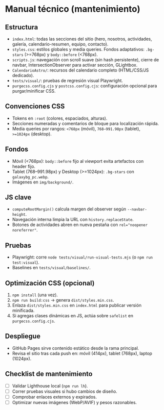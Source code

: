 # Manual técnico (mantenimiento)

## Estructura
- `index.html`: todas las secciones del sitio (hero, nosotros, actividades, galería, calendario-resumen, equipo, contacto).
- `styles.css`: estilos globales y media queries. Fondos adaptativos: `.bg-stars` (>=768px) y `body::before` (<768px).
- `scripts.js`: navegación con scroll suave (sin hash persistente), cierre de navbar, IntersectionObserver para activar sección, GLightbox.
- `CalendarioAstro/`: recursos del calendario completo (HTML/CSS/JS dedicado).
- `tests/visual/`: pruebas de regresión visual Playwright.
- `purgecss.config.cjs` y `postcss.config.cjs`: configuración opcional para purgar/minificar CSS.

## Convenciones CSS
- Tokens en `:root` (colores, espaciados, alturas).
- Secciones numeradas y comentarios de bloque para localización rápida.
- Media queries por rangos: `<768px` (móvil), `768–991.98px` (tablet), `>=1024px` (desktop).

## Fondos
- Móvil (<768px): `body::before` fijo al viewport evita artefactos con header fijo.
- Tablet (768–991.98px) y Desktop (>=1024px): `.bg-stars` con `galaxybg_pc.webp`.
- Imágenes en `img/background/`.

## JS clave
- `computeRootMargin()` calcula margen del observer según `--navbar-height`.
- Navegación interna limpia la URL con `history.replaceState`.
- Botones de actividades abren en nueva pestaña con `rel="noopener noreferrer"`.

## Pruebas
- Playwright: corre `node tests/visual/run-visual-tests.mjs` (o `npm run test:visual`).
- Baselines en `tests/visual/baselines/`.

## Optimización CSS (opcional)
1. `npm install` (una vez).
2. `npm run build:css` → genera `dist/styles.min.css`.
3. Enlaza `dist/styles.min.css` en `index.html` para publicar versión minificada.
4. Si agregas clases dinámicas en JS, actúa sobre `safelist` en `purgecss.config.cjs`.

## Despliegue
- GitHub Pages sirve contenido estático desde la rama principal.
- Revisa el sitio tras cada push en: móvil (414px), tablet (768px), laptop (1024px).

## Checklist de mantenimiento
- [ ] Validar Lighthouse local (`npm run lh`).
- [ ] Correr pruebas visuales si hubo cambios de diseño.
- [ ] Comprobar enlaces externos y expirados.
- [ ] Optimizar nuevas imágenes (WebP/AVIF) y pesos razonables.
